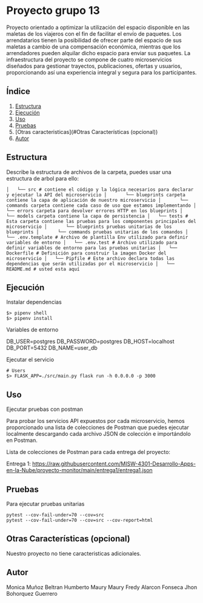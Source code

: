 # Proyecto grupo 13

Proyecto orientado a optimizar la utilización del espacio disponible en las maletas de los viajeros con el fin de facilitar el envío de paquetes. Los arrendatarios tienen la posibilidad de ofrecer parte del espacio de sus maletas a cambio de una compensación económica, mientras que los arrendadores pueden alquilar dicho espacio para enviar sus paquetes. La infraestructura del proyecto se compone de cuatro microservicios diseñados para gestionar trayectos, publicaciones, ofertas y usuarios, proporcionando así una experiencia integral y segura para los participantes.

## Índice

1. [Estructura](#estructura)
2. [Ejecución](#ejecución)
3. [Uso](#uso)
4. [Pruebas](#pruebas)
5. [Otras caracteristicas](#Otras Características (opcional))
6. [Autor](#autor)

## Estructura

Describe la estructura de archivos de la carpeta, puedes usar una estructura de arbol para ello:

``
│   └── src # contiene el código y la lógica necesarios para declarar y ejecutar la API del microservicio
│   	└── blueprints carpeta contiene la capa de aplicación de nuestro microservicio
│   	└── commands carpeta contiene cada caso de uso que estamos implementando
│   	└── errors carpeta para devolver errores HTTP en los blueprints
│   	└── models carpeta contiene la capa de persistencia
│   └── tests # Esta carpeta contiene las pruebas para los componentes principales del microservicio
│   	└── blueprints pruebas unitarias de los blueprints
│   	└── commands pruebas unitarias de los comandos
│   └── .env.template # Archivo de plantilla Env utilizado para definir variables de entorno
│   └── .env.test # Archivo utilizado para definir variables de entorno para las pruebas unitarias
│   └── Dockerfile # Definición para construir la imagen Docker del microservicio
│   └── Pipfile # Este archivo declara todas las dependencias que serán utilizadas por el microservicio
│   └── README.md # usted esta aquí
``

## Ejecución

Instalar dependencias
```
$> pipenv shell
$> pipenv install
```

Variables de entorno

DB_USER=postgres
DB_PASSWORD=postgres
DB_HOST=localhost
DB_PORT=5432
DB_NAME=user_db

Ejecutar el servicio

```
# Users
$> FLASK_APP=./src/main.py flask run -h 0.0.0.0 -p 3000

```

## Uso

Ejecutar pruebas con postman

Para probar los servicios API expuestos por cada microservicio, hemos proporcionado una lista de colecciones de Postman que puedes ejecutar localmente descargando cada archivo JSON de colección e importándolo en Postman.

Lista de colecciones de Postman para cada entrega del proyecto:

Entrega 1: https://raw.githubusercontent.com/MISW-4301-Desarrollo-Apps-en-la-Nube/proyecto-monitor/main/entrega1/entrega1.json


## Pruebas

Para ejecutar pruebas unitarias
```
pytest --cov-fail-under=70 --cov=src
pytest --cov-fail-under=70 --cov=src --cov-report=html
```

## Otras Características (opcional)

Nuestro proyecto no tiene caracteristicas adicionales.

## Autor

Monica Muñoz Beltran
Humberto Maury Maury
Fredy Alarcon Fonseca
Jhon Bohorquez Guerrero